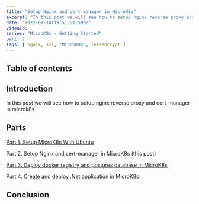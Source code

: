 ```yaml
---
title: "Setup Nginx and cert-manager in MicroK8s"
excerpt: "In this post we will see how to setup nginx reverse proxy and cert-manager in microk8s"
date: "2022-09-14T19:51:51.590Z"
videoId: 
series: "MicroK8s - Getting Started"
part: 2
tags: [ ngnix, ssl, "MicroK8s", letsencrypt ]
---
```


## Table of contents

## Introduction

In this post we will see how to setup nginx reverse proxy and cert-manager in microk8s

## Parts

[Part 1. Setup MicroK8s With Ubuntu](/posts/setup-micro-k8s-with-ubuntu)

Part 2. Setup Nginx and cert-manager in MicroK8s (this post)

[Part 3. Deploy docker registry and postgres database in MicroK8s](/posts/deploy-docker-registry-and-postgres-database-in-micro-k8s)

[Part 4. Create and deploy .Net application in MicroK8s](/posts/create-and-deploy-dotnet-application-in-micro-k8s)

## Conclusion